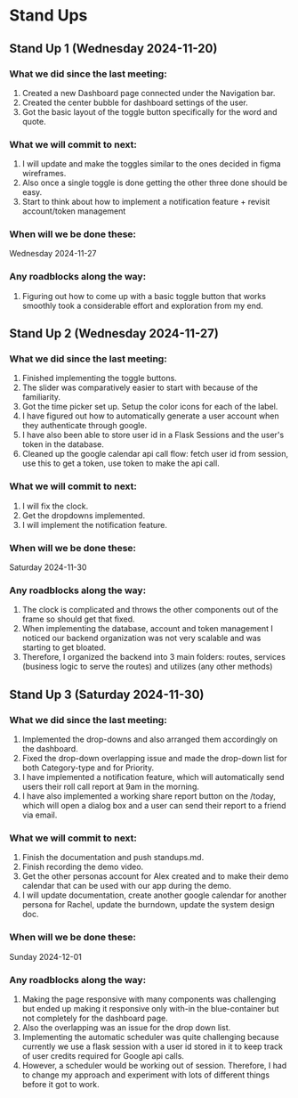 # Stand Ups

## Stand Up 1 (Wednesday 2024-11-20)
### What we did since the last meeting:
1. Created a new Dashboard page connected under the Navigation bar. 
2. Created the center bubble for dashboard settings of the user. 
3. Got the basic layout of the toggle button specifically for the word and quote.

### What we will commit to next:
1. I will update and make the toggles similar to the ones decided in figma wireframes. 
2. Also once a single toggle is done getting the other three done should be easy.
3. Start to think about how to implement a notification feature + revisit account/token management

### When will we be done these:  
Wednesday 2024-11-27

### Any roadblocks along the way:
1. Figuring out how to come up with a basic toggle button that works smoothly took a considerable effort and exploration from my end.

## Stand Up 2 (Wednesday 2024-11-27)
### What we did since the last meeting:
1. Finished implementing the toggle buttons. 
2. The slider was comparatively easier to start with because of the familiarity. 
3. Got the time picker set up. Setup the color icons for each of the label. 
4. I have figured out how to automatically generate a user account when they authenticate through google. 
5. I have also been able to store user id in a Flask Sessions and the user's token in the database. 
6. Cleaned up the google calendar api call flow: fetch user id from session, use this to get a token, use token to make the api call.

### What we will commit to next:
1. I will fix the clock. 
2. Get the dropdowns implemented. 
3. I will implement the notification feature. 

### When will we be done these: 
Saturday 2024-11-30 

### Any roadblocks along the way:
1. The clock is complicated and throws the other components out of the frame so should get that fixed. 
2. When implementing the database, account and token management I noticed our backend organization was not very scalable and was starting to get bloated. 
3. Therefore, I organized the backend into 3 main folders: routes, services (business logic to serve the routes) and utilizes (any other methods)


## Stand Up 3 (Saturday 2024-11-30)
### What we did since the last meeting:
1. Implemented the drop-downs and also arranged them accordingly on the dashboard.
2. Fixed the drop-down overlapping issue and made the drop-down list for both Category-type and for Priority.
3. I have implemented a notification feature, which will automatically send users their roll call report at 9am in the morning.
4. I have also implemented a working share report button on the /today, which will open a dialog box and a user can send their report to a friend via email.


### What we will commit to next:
1. Finish the documentation and push standups.md. 
2. Finish recording the demo video. 
3. Get the other personas account for Alex created and to make their demo calendar that can be used with our app during the demo. 
4. I will update documentation, create another google calendar for another persona for Rachel, update the burndown, update the system design doc. 

### When will we be done these:  
Sunday 2024-12-01

### Any roadblocks along the way:
1. Making the page responsive with many components was challenging but ended up making it responsive only with-in the blue-container but not completely for the dashboard page. 
2. Also the overlapping was an issue for the drop down list. 
3. Implementing the automatic scheduler was quite challenging because currently we use a flask session with a user id stored in it to keep track of user credits required for Google api calls. 
4. However, a scheduler would be working out of session. Therefore, I had to change my approach and experiment with lots of different things before it got to work.

